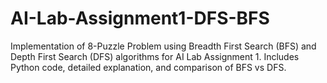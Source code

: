# AI-Lab-Assignment1-DFS-BFS
Implementation of 8-Puzzle Problem using Breadth First Search (BFS) and Depth First Search (DFS) algorithms for AI Lab Assignment 1. Includes Python code, detailed explanation, and comparison of BFS vs DFS.
